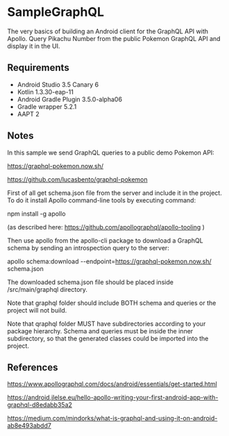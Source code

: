 # SampleGraphQL
The very basics of building an Android client for the GraphQL API with Apollo. Query Pikachu Number from the public Pokemon GraphQL API and display it in the UI.

## Requirements
* Android Studio 3.5 Canary 6
* Kotlin 1.3.30-eap-11
* Android Gradle Plugin 3.5.0-alpha06
* Gradle wrapper 5.2.1
* AAPT 2

## Notes

In this sample we send GraphQL queries to a public demo Pokemon API:

https://graphql-pokemon.now.sh/

https://github.com/lucasbento/graphql-pokemon

First of all get schema.json file from the server and include it in the project. To do it install Apollo command-line tools by executing command: 

npm install -g apollo

(as described here: https://github.com/apollographql/apollo-tooling )

Then use apollo from the apollo-cli package to download a GraphQL schema by sending an introspection query to the server:

apollo schema:download --endpoint=https://graphql-pokemon.now.sh/ schema.json

The downloaded schema.json file should be placed inside /src/main/graphql directory.

Note that graphql folder should include BOTH schema and queries or the project will not build.

Note that qraphql folder MUST have subdirectories according to your package hierarchy. Schema and queries must be inside the inner subdirectory, so that the generated classes could be imported into the project.  

## References
https://www.apollographql.com/docs/android/essentials/get-started.html

https://android.jlelse.eu/hello-apollo-writing-your-first-android-app-with-graphql-d8edabb35a2

https://medium.com/mindorks/what-is-graphql-and-using-it-on-android-ab8e493abdd7